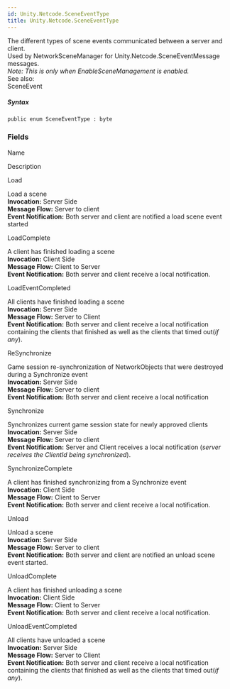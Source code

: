 ```yaml
---  
id: Unity.Netcode.SceneEventType  
title: Unity.Netcode.SceneEventType  
---
```


<div class="markdown level0 summary">

The different types of scene events communicated between a server and
client.  
Used by NetworkSceneManager for Unity.Netcode.SceneEventMessage
messages.  
*Note: This is only when EnableSceneManagement is enabled.*  
See also:  
SceneEvent

</div>

##### Syntax

<div class="codewrapper">

``` lang-csharp
public enum SceneEventType : byte
```

</div>

### Fields

Name

Description

Load

Load a scene  
**Invocation:** Server Side  
**Message Flow:** Server to client  
**Event Notification:** Both server and client are notified a load scene
event started

LoadComplete

A client has finished loading a scene  
**Invocation:** Client Side  
**Message Flow:** Client to Server  
**Event Notification:** Both server and client receive a local
notification.

LoadEventCompleted

All clients have finished loading a scene  
**Invocation:** Server Side  
**Message Flow:** Server to Client  
**Event Notification:** Both server and client receive a local
notification containing the clients that finished as well as the clients
that timed out(*if any*).

ReSynchronize

Game session re-synchronization of NetworkObjects that were destroyed
during a Synchronize event  
**Invocation:** Server Side  
**Message Flow:** Server to client  
**Event Notification:** Both server and client receive a local
notification  

Synchronize

Synchronizes current game session state for newly approved clients  
**Invocation:** Server Side  
**Message Flow:** Server to client  
**Event Notification:** Server and Client receives a local notification
(*server receives the ClientId being synchronized*).

SynchronizeComplete

A client has finished synchronizing from a Synchronize event  
**Invocation:** Client Side  
**Message Flow:** Client to Server  
**Event Notification:** Both server and client receive a local
notification.

Unload

Unload a scene  
**Invocation:** Server Side  
**Message Flow:** Server to client  
**Event Notification:** Both server and client are notified an unload
scene event started.

UnloadComplete

A client has finished unloading a scene  
**Invocation:** Client Side  
**Message Flow:** Client to Server  
**Event Notification:** Both server and client receive a local
notification.

UnloadEventCompleted

All clients have unloaded a scene  
**Invocation:** Server Side  
**Message Flow:** Server to Client  
**Event Notification:** Both server and client receive a local
notification containing the clients that finished as well as the clients
that timed out(*if any*).

